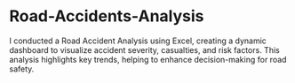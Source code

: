 # Road-Accidents-Analysis
I conducted a Road Accident Analysis using Excel, creating a dynamic dashboard to visualize accident severity, casualties, and risk factors. This analysis highlights key trends, helping to enhance decision-making for road safety. 

